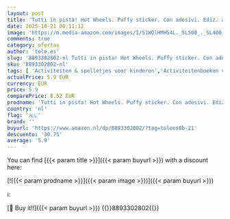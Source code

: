 ```yaml
---
layout: post
title: 'Tutti in pista! Hot Wheels. Puffy sticker. Con adesivi. Ediz. a colori'
date: 2025-10-21 00:11:12
image: 'https://m.media-amazon.com/images/I/51WQlHMH54L._SL500_._SL400_.jpg'
comments: true
category: ofertas
author: 'tole.es'
slug: '8893302802-nl Tutti in pista! Hot Wheels. Puffy sticker. Con adesivi....'
sku: '8893302802-nl'
tags: [ 'Activiteiten & spelletjes voor kinderen','Activiteitenboeken voor kinderen','Boeken','Kinderboeken','Vroeg leren voor kinderen','🇳🇱', ]
actualPrice: 5.9 EUR
currency: EUR
price: 5.9
comparePrice: 8.52 EUR
prodname: 'Tutti in pista! Hot Wheels. Puffy sticker. Con adesivi. Ediz. a colori'
country: 'nl'
flag: '🇳🇱'
brand: ''
buyurl: 'https://www.amazon.nl/dp/8893302802/?tag=tolees0b-21'
descuento: '30.75'
average: '5.9'
---
```


You can find [{{< param title >}}]({{< param buyurl >}}) with a discount here:

[![{{< param prodname >}}]({{< param image >}})]({{< param buyurl >}})

ℹ️:


[🛒 Buy it!!]({{< param buyurl >}})
{{<world>}}8893302802{{</world>}}

